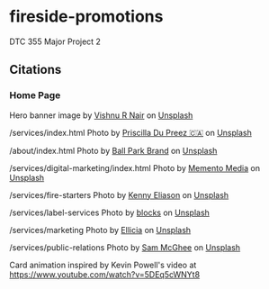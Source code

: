 # fireside-promotions
DTC 355 Major Project 2

## Citations
### Home Page
Hero banner image by <a href="https://unsplash.com/@vishnurnair?utm_content=creditCopyText&utm_medium=referral&utm_source=unsplash">Vishnu R Nair</a> on <a href="https://unsplash.com/photos/band-performing-on-stage-in-front-of-people-m1WZS5ye404?utm_content=creditCopyText&utm_medium=referral&utm_source=unsplash">Unsplash</a>

/services/index.html Photo by <a href="https://unsplash.com/@priscilladupreez?utm_content=creditCopyText&utm_medium=referral&utm_source=unsplash">Priscilla Du Preez 🇨🇦</a> on <a href="https://unsplash.com/photos/three-men-laughing-while-looking-in-the-laptop-inside-room-XkKCui44iM0?utm_content=creditCopyText&utm_medium=referral&utm_source=unsplash">Unsplash</a>
  
/about/index.html Photo by <a href="https://unsplash.com/@ballparkbrand?utm_content=creditCopyText&utm_medium=referral&utm_source=unsplash">Ball Park Brand</a> on <a href="https://unsplash.com/photos/group-of-people-sitting-on-ground-with-bonfire-during-daytime-MflMvzNfdQ8?utm_content=creditCopyText&utm_medium=referral&utm_source=unsplash">Unsplash</a>

/services/digital-marketing/index.html Photo by <a href="https://unsplash.com/@heymemento?utm_content=creditCopyText&utm_medium=referral&utm_source=unsplash">Memento Media</a> on <a href="https://unsplash.com/photos/man-in-purple-crew-neck-t-shirt-standing-near-black-flat-screen-tv-5RiM4nlTsI0?utm_content=creditCopyText&utm_medium=referral&utm_source=unsplash">Unsplash</a>

/services/fire-starters Photo by <a href="https://unsplash.com/@neonbrand?utm_content=creditCopyText&utm_medium=referral&utm_source=unsplash">Kenny Eliason</a> on <a href="https://unsplash.com/photos/assorted-title-dvd-cases-_QftviCWoBQ?utm_content=creditCopyText&utm_medium=referral&utm_source=unsplash">Unsplash</a>

/services/label-services Photo by <a href="https://unsplash.com/@blocks?utm_content=creditCopyText&utm_medium=referral&utm_source=unsplash">blocks</a> on <a href="https://unsplash.com/photos/wireless-headphones-leaning-on-books-T3mKJXfdims?utm_content=creditCopyText&utm_medium=referral&utm_source=unsplash">Unsplash</a>

/services/marketing Photo by <a href="https://unsplash.com/@ellicia_?utm_content=creditCopyText&utm_medium=referral&utm_source=unsplash">Ellicia</a> on <a href="https://unsplash.com/photos/movie-poster-collection-tD_e5Q8RimM?utm_content=creditCopyText&utm_medium=referral&utm_source=unsplash">Unsplash</a>

/services/public-relations Photo by <a href="https://unsplash.com/@sammcghee?utm_content=creditCopyText&utm_medium=referral&utm_source=unsplash">Sam McGhee</a> on <a href="https://unsplash.com/photos/person-sitting-in-front-bookshelf-KieCLNzKoBo?utm_content=creditCopyText&utm_medium=referral&utm_source=unsplash">Unsplash</a>



Card animation inspired by Kevin Powell's video at https://www.youtube.com/watch?v=5DEq5cWNYt8


  